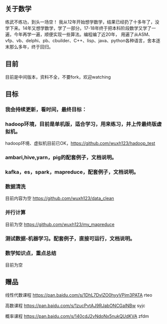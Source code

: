 ## 关于数学
  练武不练功，到头一场空！
  我从12年开始想学数学，结果已经扔了十多年了，没学下来。14年又想学数学，学了一部分。17-18年终于把本科阶段数学又学了一遍，今年再学一遍，顺便实现一些算法。编程编了近20年， 用遍了从ASM、vfp、vb、delphi、pb、cbuilder、C++、lisp、java、python各种语言，舍本逐末那么多年，终于回归。
  
## 目前
  目前是中间版本，资料不全，不要fork，欢迎watching

## 目标
### 我会持续更新，看时间，最终目标：
### hadoop环境，目前是单机版，适合学习，用来练习，并上传最终版虚拟机。
  hadoop环境、虚拟机目前已OK，https://github.com/wuxh123/hadoop_test  
### ambari,hive,yarn，pig的配套例子，文档说明。
### kafka，es，spark，mapreduce，配套例子，文档说明。
### 数据清洗
  目前内容为空   https://github.com/wuxh123/data_clean
### 并行计算
  目前为空      https://github.com/wuxh123/my_mapreduce
### 测试数据-机器学习。配套例子，直接可运行，文档说明。
### 数学知识点，重点总结
  目前为空
  
## 赠品
线性代数课程
https://pan.baidu.com/s/1DhL7DvlZO0hyyVPim3PATA
rteo

高数课程
https://pan.baidu.com/s/1zucPvtAJ9RJabONCGalNBw
syjc

概率课程
https://pan.baidu.com/s/140cdJ2vNdoNx5nukQUdKVA
zfdm

  
